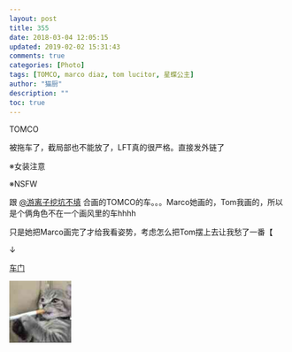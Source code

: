 ```yaml
---
layout: post
title: 355
date: 2018-03-04 12:05:15
updated: 2019-02-02 15:31:43
comments: true
categories: [Photo]
tags: [TOMCO, marco diaz, tom lucitor, 星蝶公主]
author: "猫厨"
description: ""
toc: true
---
```


<p>TOMCO</p> 
<p>被拖车了，截局部也不能放了，LFT真的很严格。直接发外链了</p> 
<p>※女装注意</p> 
<p>※NSFW</p> 
<p>跟&nbsp;<a loftermentionblogid="486940721" href="http://www.lofter.com/mentionredirect.do?blogId=486940721" target="_blank"  >@游离子挖坑不填</a>&nbsp;合画的TOMCO的车。。。Marco她画的，Tom我画的，所以是个俩角色不在一个画风里的车hhhh</p> 
<p>只是她把Marco画完了才给我看姿势，考虑怎么把Tom摆上去让我愁了一番【</p> 
<p>↓</p> 
<p><a rel="nofollow" href="https://images-wixmp-ed30a86b8c4ca887773594c2.wixmp.com/intermediary/f/d97cf4c4-1f95-4c79-9e66-10b31d5fac97/dcyotjd-5d108994-e78d-47f0-9c65-6a1c3ec6195b.jpg" target="_blank"  >车门</a></p>

![](https://raw.githubusercontent.com/alicewish/meowchain247/master/img_cVZNdzJtQk9JV2Zua3pTY2V1djVrb1hkUC9DWFVTbkh0bXdXbzFXMHZJS2FPWGVKMkxXN2xBPT0.jpg)